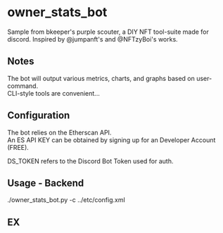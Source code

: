 # owner_stats_bot

Sample from bkeeper's purple scouter, a DIY NFT tool-suite made for discord.
Inspired by @jumpanft's and @NFTzyBoi's works.

## Notes

The bot will output various metrics, charts, and graphs based on user-command.<br>
CLI-style tools are convenient...<br>


## Configuration

The bot relies on the Etherscan API.<br>
An ES API KEY can be obtained by signing up for an Developer Account (FREE).<br>

DS_TOKEN refers to the Discord Bot Token used for auth.<br>

## Usage - Backend
./owner_stats_bot.py -c ../etc/config.xml

## EX
<p align="center" width="50%">
  <img src="">
</p>

